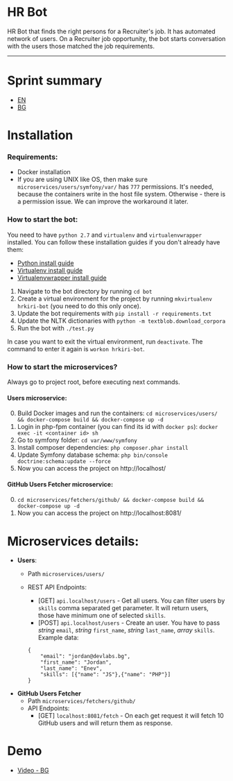 # HR Bot
HR Bot that finds the right persons for a Recruiter's job. It has automated network of users. On a Recruiter job opportunity, the bot starts conversation with the users those matched the job requirements.

---

# Sprint summary
- [EN](https://github.com/dev-labs-bg/hr-bot/blob/master/documentation/sprint/summary-EN.md)
- [BG](https://github.com/dev-labs-bg/hr-bot/blob/master/documentation/sprint/summary.md)

# Installation

### Requirements:
- Docker installation
- If you are using UNIX like OS, then make sure `microservices/users/symfony/var/` has `777` permissions. It's needed, because the containers write in the host file system. Otherwise - there is a permission issue. We can improve the workaround it later.

### How to start the bot:
You need to have `python 2.7` and `virtualenv` and `virtualenvwrapper` installed. You can follow these installation guides if you don't already have them:
- [Python install guide](https://wiki.python.org/moin/BeginnersGuide/Download)
- [Virtualenv install guide](https://virtualenv.pypa.io/en/stable/installation/)
- [Virtualenvwrapper install guide](http://virtualenvwrapper.readthedocs.io/en/latest/install.html)

1. Navigate to the bot directory by running `cd bot`
1. Create a virtual environment for the project by running `mkvirtualenv hrkiri-bot` (you need to do this only once).
2. Update the bot requirements with `pip install -r requirements.txt`
3. Update the NLTK dictionaries with `python -m textblob.download_corpora`
3. Run the bot with `./test.py`

In case you want to exit the virtual environment, run `deactivate`. The command to enter it again is `workon hrkiri-bot`.

### How to start the microservices?
Always go to project root, before executing next commands.

#### Users microservice:

0. Build Docker images and run the containers: `cd microservices/users/ && docker-compose build && docker-compose up -d`
0. Login in php-fpm container (you can find its id with `docker ps`): `docker exec -it <container id> sh
`
0. Go to symfony folder: `cd var/www/symfony`
0. Install composer dependencies: `php composer.phar install`
0. Update Symfony database schema: `php bin/console doctrine:schema:update --force`
0. Now you can access the project on http://localhost/

#### GitHub Users Fetcher microservice:

0. `cd microservices/fetchers/github/ && docker-compose build && docker-compose up -d`
0. Now you can access the project on http://localhost:8081/

# Microservices details:
- **Users**:
    - Path `microservices/users/`
    - REST API Endpoints:
        - [GET] `api.localhost/users` - Get all users. You can filter users by `skills` comma separated get parameter. It will return users, those have minimum one of selected `skills`.
        - [POST] `api.localhost/users` - Create an user. You have to pass *string* `email`, *string* `first_name`, *string* `last_name`, *array* `skills`. Example data:
        
        ```
        {
         	"email": "jordan@devlabs.bg",
         	"first_name": "Jordan",
         	"last_name": "Enev",
         	"skills": [{"name": "JS"},{"name": "PHP"}]
        }
        ```
- **GitHub Users Fetcher**
    - Path `microservices/fetchers/github/`
    - API Endpoints:
        - [GET] `localhost:8081/fetch` - On each get request it will fetch 10 GitHub users and will return them as response.

# Demo
- [Video - BG](https://www.youtube.com/watch?v=2KjhpK7ilKU&list=PLy-56ctrBPh-f8FM-MhA-vXfwr2odnmkj&index=2)
